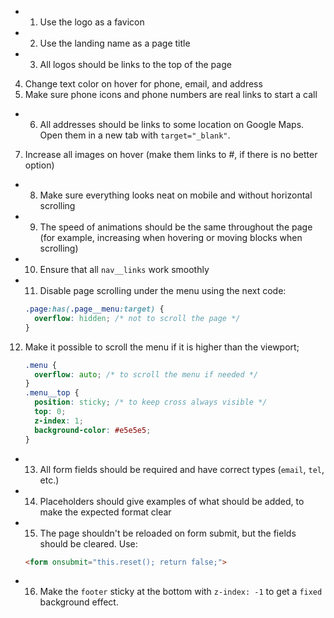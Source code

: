 + 1. Use the logo as a favicon
+ 2. Use the landing name as a page title
+ 3. All logos should be links to the top of the page
4. Change text color on hover for phone, email, and address
5. Make sure phone icons and phone numbers are real links to start a call
+ 6. All addresses should be links to some location on Google Maps. Open them in a new tab with `target="_blank"`.
7. Increase all images on hover (make them links to #, if there is no better option)
+ 8. Make sure everything looks neat on mobile and without horizontal scrolling
+ 9. The speed of animations should be the same throughout the page (for example, increasing when hovering or moving blocks when scrolling)
+ 10. Ensure that all `nav__links` work smoothly
+ 11. Disable page scrolling under the menu using the next code:
    ```css
    .page:has(.page__menu:target) {
      overflow: hidden; /* not to scroll the page */
    }
    ```
12. Make it possible to scroll the menu if it is higher than the viewport;
    ```css
    .menu {
      overflow: auto; /* to scroll the menu if needed */
    }
    .menu__top {
      position: sticky; /* to keep cross always visible */
      top: 0;
      z-index: 1;
      background-color: #e5e5e5;
    }
    ```
+ 13. All form fields should be required and have correct types (`email`, `tel`, etc.)
+ 14. Placeholders should give examples of what should be added, to make the expected format clear
+ 15. The page shouldn't be reloaded on form submit, but the fields should be cleared. Use:
    ```html
    <form onsubmit="this.reset(); return false;">
    ```
- 16. Make the `footer` sticky at the bottom with `z-index: -1` to get a `fixed` background effect.
